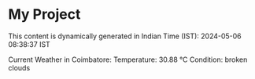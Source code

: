 # My Project

This content is dynamically generated in Indian Time (IST): 2024-05-06 08:38:37 IST


Current Weather in Coimbatore:
Temperature: 30.88 °C
Condition: broken clouds
